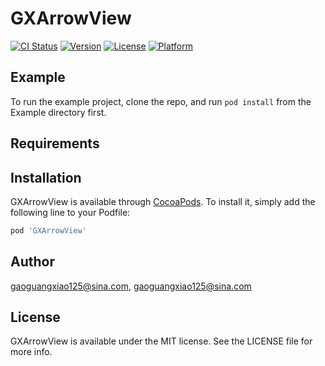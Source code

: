 # GXArrowView

[![CI Status](https://img.shields.io/travis/gaoguangxiao125@sina.com/GXArrowView.svg?style=flat)](https://travis-ci.org/gaoguangxiao125@sina.com/GXArrowView)
[![Version](https://img.shields.io/cocoapods/v/GXArrowView.svg?style=flat)](https://cocoapods.org/pods/GXArrowView)
[![License](https://img.shields.io/cocoapods/l/GXArrowView.svg?style=flat)](https://cocoapods.org/pods/GXArrowView)
[![Platform](https://img.shields.io/cocoapods/p/GXArrowView.svg?style=flat)](https://cocoapods.org/pods/GXArrowView)

## Example

To run the example project, clone the repo, and run `pod install` from the Example directory first.

## Requirements

## Installation

GXArrowView is available through [CocoaPods](https://cocoapods.org). To install
it, simply add the following line to your Podfile:

```ruby
pod 'GXArrowView'
```

## Author

gaoguangxiao125@sina.com, gaoguangxiao125@sina.com

## License

GXArrowView is available under the MIT license. See the LICENSE file for more info.
